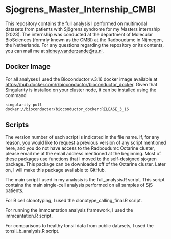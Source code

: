 # Sjogrens_Master_Internship_CMBI
This repository contains the full analysis I performed on multimodal datasets from patients with Sjögrens syndrome for my Masters internship (2023).
The internship was conducted at the department of Molecular BioSciences (formrly known as the CMBI) at the Radboudumc in Nijmegen, the Netherlands.
For any questions regarding the repository or its contents, you can mail me at sidney.vanderzande@ru.nl.

## Docker Image
For all analyses I used the Bioconductor v.3.16 docker image available at https://hub.docker.com/r/bioconductor/bioconductor_docker. Given that Singularity is installed on your cluster node, it can be installed using the command 
```
singularity pull docker://bioconductor/bioconductor_docker:RELEASE_3_16
```


## Scripts
The version number of each script is indicated in the file name. If, for any reason, you would like to request a previous version of any script mentioned here, and you do not have access to the Radboudumc Octarine cluster, please email me at the email address mentioned at the beginning.
Most of these packages use functions that I moved to the self-designed sjogren package. This package can be downloaded off of the Octarine cluster. Later on, I will make this package available to GitHub.

The main script I used in my analysis is the full_analysis.R script. This script contains the main single-cell analysis performed on all samples of SjS patients.

For B cell clonotyping, I used the clonotype_calling_final.R script.

For running the Immcantation analysis framework, I used the immcantation.R script.

For comparisons to healthy tonsil data from public datasets, I used the tonsil_b_analysis.R script.

